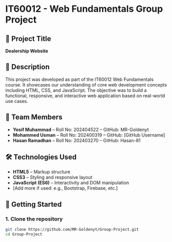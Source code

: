 # IT60012 - Web Fundamentals Group Project

## 📌 Project Title

**Dealership Website**

## 📄 Description

This project was developed as part of the IT60012 Web Fundamentals course. It showcases our understanding of core web development concepts including HTML, CSS, and JavaScript. The objective was to build a functional, responsive, and interactive web application based on real-world use cases.

## 👥 Team Members

- **Yosif Muhammad** – Roll No: 202404522 – GitHub: MR-Goldenyt
- **Mohammed Usman** – Roll No: 202400319 – GitHub: [GitHub Username]
- **Hasan Ramadhan** – Roll No: 202403270 – GitHub: Hasan-81

## 🛠️ Technologies Used

- **HTML5** – Markup structure
- **CSS3** – Styling and responsive layout
- **JavaScript (ES6)** – Interactivity and DOM manipulation
- [Add more if used: e.g., Bootstrap, Firebase, etc.]

## 🚀 Getting Started

### 1. Clone the repository
```bash
git clone https://github.com/MR-Goldenyt/Group-Project.git
cd Group-Project